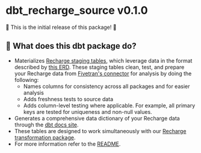 # dbt_recharge_source v0.1.0
🎉 This is the initial release of this package! 🎉
## 📣 What does this dbt package do?
- Materializes [Recharge staging tables](https://fivetran.github.io/dbt_Recharge_source/#!/overview/Recharge_source/models/?g_v=1&g_e=seeds), which leverage data in the format described by [this ERD](https://fivetran.com/docs/applications/Recharge#schemainformation). These staging tables clean, test, and prepare your Recharge data from [Fivetran's connector](https://fivetran.com/docs/applications/Recharge) for analysis by doing the following: 
  - Names columns for consistency across all packages and for easier analysis
  - Adds freshness tests to source data
  - Adds column-level testing where applicable. For example, all primary keys are tested for uniqueness and non-null values.
- Generates a comprehensive data dictionary of your Recharge data through the [dbt docs site](https://fivetran.github.io/dbt_recharge_source/).
- These tables are designed to work simultaneously with our [Recharge transformation package](https://github.com/fivetran/dbt_recharge).
- For more information refer to the [README](/README.md).